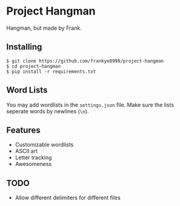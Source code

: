 # Project Hangman
Hangman, but made by Frank.
## Installing
```
$ git clone https://github.com/frankye8998/project-hangman
$ cd project-hangman
$ pip install -r requirements.txt
```
## Word Lists
You may add wordlists in the `settings.json` file. Make sure the lists seperate words by newlines (`\n`).

## Features
 * Customizable wordlists
 * ASCII art
 * Letter tracking
 * Awesomeness

 ## TODO
 * Allow different delimiters for different files
